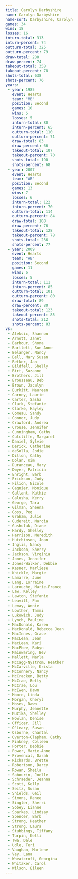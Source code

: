 ```yaml
---
title: Carolyn Darbyshire
name: Carolyn Darbyshire
name-sort: Darbyshire, Carolyn
games: 34
wins: 18
losses: 16
inturn-total: 313
inturn-percent: 74
outturn-total: 325
outturn-percent: 79
draw-total: 280
draw-percent: 74
takeout-total: 358
takeout-percent: 78
shots-total: 638
shots-percent: 76
years:
 - year: 1985
   event: Hearts
   team: "MB"
   position: Second
   games: 10
   wins: 5
   losses: 5
   inturn-total: 80
   inturn-percent: 65
   outturn-total: 110
   outturn-percent: 71
   draw-total: 83
   draw-percent: 66
   takeout-total: 107
   takeout-percent: 70
   shots-total: 190
   shots-percent: 68
 - year: 2007
   event: Hearts
   team: "AB"
   position: Second
   games: 13
   wins: 7
   losses: 6
   inturn-total: 122
   inturn-percent: 70
   outturn-total: 114
   outturn-percent: 84
   draw-total: 108
   draw-percent: 76
   takeout-total: 128
   takeout-percent: 78
   shots-total: 236
   shots-percent: 77
 - year: 2009
   event: Hearts
   team: "AB"
   position: Second
   games: 11
   wins: 6
   losses: 5
   inturn-total: 111
   inturn-percent: 85
   outturn-total: 101
   outturn-percent: 80
   draw-total: 89
   draw-percent: 80
   takeout-total: 123
   takeout-percent: 85
   shots-total: 212
   shots-percent: 83
vs:
 - Aleksic, Shannon
 - Arnott, Janet
 - Barbour, Shona
 - Bartlett, Sue Anne
 - Belanger, Nancy
 - Bell, Mary Susan
 - Betker, Jan
 - Bildfell, Shelly
 - Birt, Suzanne
 - Brothers, Jill
 - Brousseau, Deb
 - Brown, Jacalyn
 - Burkitt, Maureen
 - Carney, Laurie
 - Carter, Sasha
 - Clark, Stefanie
 - Clarke, Hayley
 - Comeau, Sandy
 - Connor, Judy
 - Crawford, Andrea
 - Crouse, Jennifer
 - Cunningham, Cathy
 - Cutcliffe, Margaret
 - Daniel, Sylvie
 - Derick, Catherine
 - deSolla, Jodie
 - Dillon, Cathy
 - Dolan, Kim
 - Duranceau, Mary
 - Dwyer, Patricia
 - Enright, Barb
 - Erickson, Judy
 - Filion, Nicole
 - Gagnier, Monique
 - Gallant, Kathie
 - Galusha, Kerry
 - George, Tara
 - Gilman, Sheena
 - Goss, Peg
 - Graham, Julie
 - Gudereit, Marcia
 - Gushulak, Diane
 - Hardy, Shelley
 - Harrison, Meredith
 - Hutchinson, Joan
 - Inglis, Nancy
 - Jackson, Sherry
 - Jackson, Virginia
 - Jones, Jennifer
 - Jones-Walker, Debbie
 - Kasner, Marliese
 - Knickle, Margie
 - Lamarre, June
 - Lang, Lorraine
 - Larouche, Marie-France
 - Law, Kelley
 - Lawton, Stefanie
 - Leavitt, Pam
 - Lemay, Annie
 - Lowther, Tammi
 - Lukowich, Judy
 - Lynch, Pauline
 - MacDonald, Karen
 - MacDonald, Rebecca Jean
 - MacInnes, Grace
 - MacLean, Jean
 - MacLean, Kari
 - MacPhee, Robyn
 - Mainwaring, Bev
 - Mallett, Marla
 - McCagg-Nystrom, Heather
 - McCarville, Krista
 - McConnery, Nancy
 - McCracken, Betty
 - McCrae, Betty
 - McCrae, Lou
 - McEwen, Dawn
 - Moore, Linda
 - Morgan, Cheryl
 - Moses, Dawn
 - Murphy, Jeanette
 - Muzika, Shelley
 - Nowlan, Denise
 - Officer, Jill
 - O'Leary, Susan
 - Osborne, Chantal
 - Overton-Clapham, Cathy
 - Pinkney, Colleen
 - Porter, Debbie
 - Power, Marie-Anne
 - Provencal, Darah
 - Richards, Brette
 - Robertson, Darcy
 - Rowan, Sheila
 - Sabourin, Joelle
 - Schraeder, Jeanna
 - Scott, Kelly
 - Seitz, Susan
 - Shields, Gail
 - Simons, Renee
 - Singler, Sherri
 - Sobey, Lianne
 - Sparkes, Lindsay
 - Spencer, Barb
 - Strong, Heather
 - Strong, Laura
 - Stubbings, Tiffany
 - Turpin, Kelli
 - Twa, Dale
 - Udle, Teri
 - Vaughan, Marlene
 - Vey, Lana
 - Wheatcroft, Georgina
 - Whitaker, Carol
 - Wilson, Eileen
---
```

